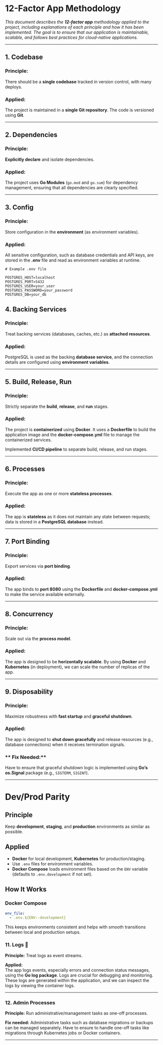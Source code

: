 # **12-Factor App Methodology**

_This document describes the **12-factor app** methodology applied to the project, including explanations of each principle and how it has been implemented. The goal is to ensure that our application is maintainable, scalable, and follows best practices for cloud-native applications._

---

## 1. **Codebase** 

### Principle:
There should be a **single codebase** tracked in version control, with many deploys.

### Applied:
The project is maintained in a **single Git repository**. The code is versioned using **Git**.

---

## 2. **Dependencies**

### Principle:
**Explicitly declare** and isolate dependencies.

### Applied:
The project uses **Go Modules** (`go.mod` and `go.sum`) for dependency management, ensuring that all dependencies are clearly specified.

---

## 3. **Config**

### Principle:
Store configuration in the **environment** (as environment variables).

### Applied:
All sensitive configuration, such as database credentials and API keys, are stored in the **.env** file and read as environment variables at runtime.

```. env
# Example .env file

POSTGRES_HOST=localhost
POSTGRES_PORT=5432
POSTGRES_USER=your_user
POSTGRES_PASSWORD=your_password
POSTGRES_DB=your_db
```

## 4. **Backing Services**

### **Principle:**
Treat backing services (databases, caches, etc.) as **attached resources**.

### **Applied:**
PostgreSQL is used as the backing **database service**, and the connection details are configured using **environment variables**.

---

## 5. **Build, Release, Run**

### **Principle:**
Strictly separate the **build**, **release**, and **run** stages.

### **Applied:**
The project is **containerized** using **Docker**. It uses a **Dockerfile** to build the application image and the **docker-compose.yml** file to manage the containerized services.

Implemented **CI/CD pipeline** to separate build, release, and run stages.

---

## 6. **Processes**

### **Principle:**
Execute the app as one or more **stateless processes**.

### **Applied:**
The app is **stateless** as it does not maintain any state between requests; data is stored in a **PostgreSQL database** instead.

---

## 7. **Port Binding**

### **Principle:**
Export services via **port binding**.

### **Applied:**
The app binds to **port 8080** using the **Dockerfile** and **docker-compose.yml** to make the service available externally.

---

## 8. **Concurrency**

### **Principle:**
Scale out via the **process model**.

### **Applied:**
The app is designed to be **horizontally scalable**. By using **Docker** and **Kubernetes** (in deployment), we can scale the number of replicas of the app.

---

## 9. **Disposability**

### **Principle:**
Maximize robustness with **fast startup** and **graceful shutdown**.

### **Applied:**
The app is designed to **shut down gracefully** and release resources (e.g., database connections) when it receives termination signals.

### ** Fix Needed:**
Have to ensure that graceful shutdown logic is implemented using **Go’s os.Signal** package (e.g., `SIGTERM`, `SIGINT`).
 
---

# Dev/Prod Parity

## Principle
Keep **development**, **staging**, and **production** environments as similar as possible.

## Applied
* **Docker** for local development, **Kubernetes** for production/staging.
* Use `.env` files for environment variables.
* **Docker Compose** loads environment files based on the `ENV` variable (defaults to `.env.development` if not set).

## How It Works

### Docker Compose
```yaml
env_file:
  - .env.${ENV:-development}
```
This keeps environments consistent and helps with smooth transitions between local and production setups.

### 11. Logs :ledger:

**Principle:** Treat logs as event streams.

**Applied:**  
The app logs events, especially errors and connection status messages, using the **Go log package**. Logs are crucial for debugging and monitoring. These logs are generated within the application, and we can inspect the logs by viewing the container logs.

---


### 12. Admin Processes

**Principle:** Run administrative/management tasks as one-off processes.

**Fix needed:** Administrative tasks such as database migrations or backups can be managed separately. Have to ensure to handle one-off tasks like migrations through Kubernetes jobs or Docker containers.

---
